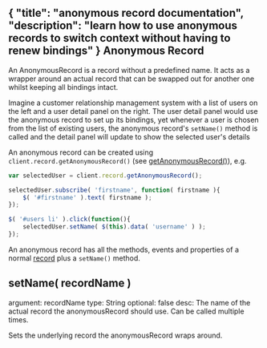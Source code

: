 {
	"title": "anonymous record documentation",
	"description": "learn how to use anonymous records to switch context without having to renew bindings"
}
Anonymous Record
----------------------------------

An AnonymousRecord is a record without a predefined name. It
acts as a wrapper around an actual record that can
be swapped out for another one whilst keeping all bindings intact.

Imagine a customer relationship management system with a list of users
on the left and a user detail panel on the right. The user detail
panel would use the anonymous record to set up its bindings, yet whenever
a user is chosen from the list of existing users, the anonymous record's
`setName()` method is called and the detail panel will update to
show the selected user's details

An anonymous record can be created using `client.record.getAnonymousRecord()` (see <a href="client.record.html#getRecord( name )">getAnonymousRecord()</a>), e.g.

```javascript
var selectedUser = client.record.getAnonymousRecord();

selectedUser.subscribe( 'firstname', function( firstname ){
	$( '#firstname' ).text( firstname );
});

$( '#users li' ).click(function(){
	selectedUser.setName( $(this).data( 'username' ) );
});
```

<div class="hint-box fa fa-gears">
	<p>An anonymous record has all the methods, events and properties of a normal <a href="record.html">record</a> plus a <code>setName()</code> method.</p></div>

setName( recordName )
---------------------------------------------------
argument: recordName
type: String
optional: false
desc: The name of the actual record the anonymousRecord should use. Can be called multiple times.

Sets the underlying record the anonymousRecord wraps around.

</div>
